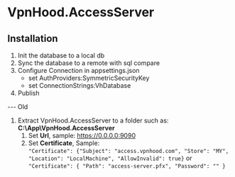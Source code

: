 # VpnHood.AccessServer

## Installation
1. Init the database to a local db
2. Sync the database to a remote with sql compare
3. Configure Connection in appsettings.json
   * set AuthProviders:SymmetricSecurityKey
   * set ConnectionStrings:VhDatabase
4. Publish

--- Old
 
1. Extract VpnHood.AccessServer to a folder such as: **C:\App\VpnHood.AccessServer**
   1. Set **Url**, sample: https://0.0.0.0:9090
   1. Set **Certificate**, Sample: <br>
   `"Certificate": {"Subject": "access.vpnhood.com", "Store": "MY", "Location": "LocalMachine", "AllowInvalid": true}` or
   `"Certificate": { "Path": "access-server.pfx", "Password": "" }`
   
